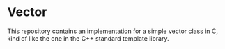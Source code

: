# Vector

This repository contains an implementation for a simple vector class in C, kind of like the one in the C++ standard
template library.